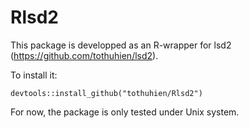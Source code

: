 # Rlsd2
This package is developped as an R-wrapper for lsd2 (https://github.com/tothuhien/lsd2).

To install it: 

`devtools::install_github("tothuhien/Rlsd2")`

For now, the package is only tested under Unix system.
